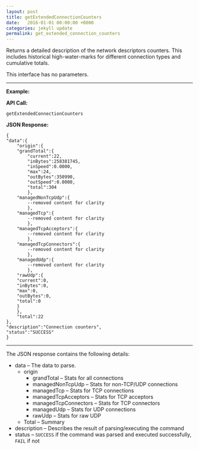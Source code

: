 ```yaml
---
layout: post
title: getExtendedConnectionCounters
date:   2016-01-01 00:00:00 +0000
categories: jekyll update
permalink: get_extended_connection_counters
---
```


Returns a detailed description of the network descriptors counters. This includes historical high-water-marks for different connection types and cumulative totals.

This interface has no parameters.

------

**Example:**

**API Call:**

``` 
getExtendedConnectionCounters
```

**JSON Response:**

``` 
{
"data":{
    "origin":{
    "grandTotal":{
        "current":22,
        "inBytes":258381745,
        "inSpeed":0.0000,
        "max":24,
        "outBytes":350990,
        "outSpeed":0.0000,
        "total":304
        },
    "managedNonTcpUdp":{
        --removed content for clarity
        },
    "managedTcp":{
        --removed content for clarity
        },
    "managedTcpAcceptors":{
        --removed content for clarity
        },
    "managedTcpConnectors":{
        --removed content for clarity
        },
    "managedUdp":{
        --removed content for clarity
        },
    "rawUdp":{
    "current":0,
    "inBytes":0,
    "max":0,
    "outBytes":0,
    "total":0
    }
    },
    "total":22
},
"description":"Connection counters",
"status":"SUCCESS"
}
```

------

The JSON response contains the following details:

- data – The data to parse.
  - origin
    - grandTotal – Stats for all connections
    - managedNonTcpUdp – Stats for non-TCP/UDP connections
    - managedTcp – Stats for TCP connections
    - managedTcpAcceptors – Stats for TCP acceptors
    - managedTcpConnectors – Stats for TCP connectors
    - managedUdp – Stats for UDP connections
    - rawUdp – Stats for raw UDP
  - Total – Summary
- description – Describes the result of parsing/executing the command
- status – `SUCCESS` if the command was parsed and executed successfully, `FAIL` if not
